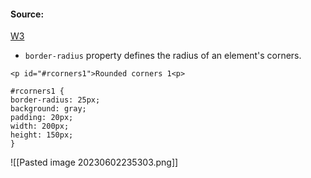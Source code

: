 #### Source:
[W3](https://www.w3schools.com/css/css3_borders.asp)


* `border-radius` property defines the radius of an element's corners.

```
<p id="#rcorners1">Rounded corners 1<p>

#rcorners1 {
border-radius: 25px;
background: gray;
padding: 20px;
width: 200px;
height: 150px;
}
```

![[Pasted image 20230602235303.png]]
